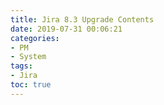 ```yaml
---
title: Jira 8.3 Upgrade Contents
date: 2019-07-31 00:06:21
categories:
- PM
- System
tags:
- Jira
toc: true
---
```

